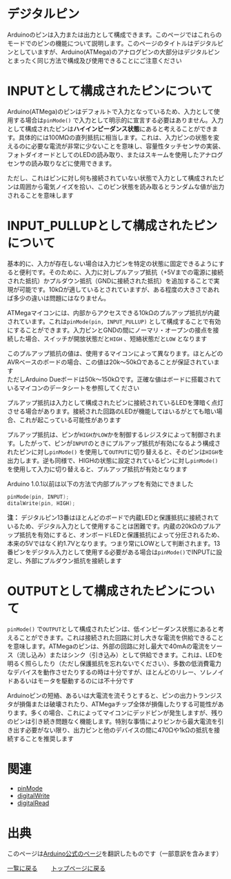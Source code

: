 # デジタルピン

Arduinoのピンは入力または出力として構成できます。このページではこれらのモードでのピンの機能について説明します。このページのタイトルはデジタルピンとしていますが、Arduino(ATMega)のアナログピンの大部分はデジタルピンとまったく同じ方法で構成及び使用できることにご注意ください

# INPUTとして構成されたピンについて

Arduino(ATMega)のピンはデフォルトで入力となっているため、入力として使用する場合は`pinMode()` で入力として明示的に宣言する必要はありません。入力として構成されたピンは**ハイインピーダンス状態**にあると考えることができます。具体的には100MΩの直列抵抗に相当します。これは、入力ピンの状態を変えるのに必要な電流が非常に少ないことを意味し、容量性タッチセンサの実装、フォトダイオードとしてのLEDの読み取り、またはスキームを使用したアナログセンサの読み取りなどに使用できます。

ただし、これはピンに対し何も接続されていない状態で入力として構成されたピンは周囲から電気ノイズを拾い、このピン状態を読み取るとランダムな値が出力されることを意味します

# INPUT_PULLUPとして構成されたピンについて

基本的に、入力が存在しない場合は入力ピンを特定の状態に固定できるようにすると便利です。そのために、入力に対しプルアップ抵抗（+5Vまでの電源に接続された抵抗）かプルダウン抵抗（GNDに接続された抵抗）を追加することで実現が可能です。10kΩが適しているとされていますが、ある程度の大きさであれば多少の違いは問題にはなりません。

ATMegaマイコンには、内部からアクセスできる10kΩのプルアップ抵抗が内蔵されています。これは`pinMode(pin, INPUT_PULLUP)` として構成することで有効にすることができます。入力ピンとGNDの間にノーマリ・オープンの接点を接続した場合、スイッチが開放状態だと`HIGH` 、短絡状態だと`LOW` となります

このプルアップ抵抗の値は、使用するマイコンによって異なります。ほとんどのAVRベースのボードの場合、この値は20k〜50kΩであることが保証されています  
ただしArduino Dueボードは50k〜150kΩです。正確な値はボードに搭載されているマイコンのデータシートを参照してください

プルアップ抵抗は入力として構成されたピンに接続されているLEDを薄暗く点灯させる場合があります。接続された回路のLEDが機能してはいるがとても暗い場合、これが起こっている可能性があります

プルアップ抵抗は、ピンが`HIGH`か`LOW`かを制御するレジスタによって制御されます。したがって、ピンが`INPUT`のときにプルアップ抵抗が有効になるよう構成されたピンに対し`pinMode()` を使用して`OUTPUT`に切り替えると、そのピンは`HIGH`を出力します。逆も同様で、HIGHの状態に設定されているピンに対し`pinMode()` を使用して入力に切り替えると、プルアップ抵抗が有効となります

Arduino 1.0.1以前は以下の方法で内部プルアップを有効にできました

```cpp
pinMode(pin, INPUT);
ditalWrite(pin, HIGH);
```

**注：** デジタルピン13番はほとんどのボードで内蔵LEDと保護抵抗に接続されているため、デジタル入力として使用することは困難です。内蔵の20kΩのプルアップ抵抗を有効にすると、オンボードLEDと保護抵抗によって分圧されるため、本来の5Vではなく約1.7Vとなります。つまり常にLOWとして判断されます。13番ピンをデジタル入力として使用する必要がある場合は`pinMode()`でINPUTに設定し、外部にプルダウン抵抗を接続します

# OUTPUTとして構成されたピンについて

`pinMode()` で`OUTPUT`として構成されたピンは、低インピーダンス状態にあると考えることができます。これは接続された回路に対し大きな電流を供給できることを意味します。ATMegaのピンは、外部の回路に対し最大で40mAの電流をソース（流し込み）またはシンク（引き込み）として供給できます。これは、LEDを明るく照らしたり（ただし保護抵抗を忘れないでください）、多数の低消費電力なデバイスを動作させたりするの時は十分ですが、ほとんどのリレー、ソレノイドあるいはモータを駆動するのには不十分です

Arduinoピンの短絡、あるいは大電流を流そうとすると、ピンの出力トランジスタが損傷または破壊されたり、ATMegaチップ全体が損傷したりする可能性があります。多くの場合、これによってマイコンにデッドピンが発生しますが、残りのピンは引き続き問題なく機能します。特別な事情によりピンから最大電流を引き出す必要がない限り、出力ピンと他のデバイスの間に470Ωや1kΩの抵抗を接続することを推奨します

# 関連

- [pinMode](./../pinMode)
- [digitalWrite](./../digitalWrite)
- [digitalRead](./../digitalRead)

# 出典

このページは[Arduino公式のページ](https://docs.arduino.cc/learn/microcontrollers/digital-pins)を翻訳したものです（一部意訳を含みます）

[一覧に戻る](http://pages.nchlab.net/Arduino/ref/)　　
[トップページに戻る](http://pages.nchlab.net/)
